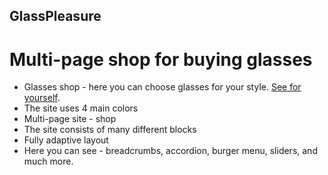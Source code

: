 ## GlassPleasure
# Multi-page shop for buying glasses
- Glasses shop - here you can choose glasses for your style. [See for yourself](https://svayoff.github.io/GlassPleasure/).
- The site uses 4 main colors
- Multi-page site - shop
- The site consists of many different blocks
- Fully adaptive layout
- Here you can see - breadcrumbs, accordion, burger menu, sliders, and much more.
